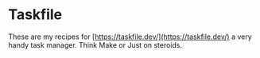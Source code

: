 # Taskfile

These are my recipes for [https://taskfile.dev/](https://taskfile.dev/) a very handy task manager. Think Make or Just on steroids.

